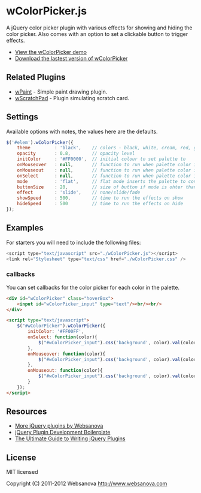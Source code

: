 # wColorPicker.js

A jQuery color picker plugin with various effects for showing and hiding the color picker.  Also comes with an option to set a clickable button to trigger effects.

* [View the wColorPicker demo](http://wcolorpicker.websanova.com)
* [Download the lastest version of wColorPicker](https://github.com/websanova/wColorPicker/tags)


## Related Plugins

* [wPaint](http://wpaint.websanova.com) - Simple paint drawing plugin.
* [wScratchPad](http://wscratchpad.websanova.com) - Plugin simulating scratch card.


## Settings

Available options with notes, the values here are the defaults.

```javascript
$('#elem').wColorPicker({
    theme         : 'black',    // colors - black, white, cream, red, green, blue, yellow, orange, plum
    opacity       : 0.8,        // opacity level
    initColor     : '#FF0000',  // initial colour to set palette to
    onMouseover   : null,       // function to run when palette color is moused over
    onMouseout    : null,       // function to run when palette color is moused out
    onSelect      : null,       // function to run when palette color is selected
    mode          : 'flat',     // flat mode inserts the palette to container, other modes insert button into container - hover, click
    buttonSize    : 20,         // size of button if mode is ohter than flat
    effect        : 'slide',    // none/slide/fade
    showSpeed     : 500,        // time to run the effects on show
    hideSpeed     : 500         // time to run the effects on hide
});
```


## Examples

For starters you will need to include the following files:

```js
<script type="text/javascript" src="./wColorPicker.js"></script>
<link rel="Stylesheet" type="text/css" href="./wColorPicker.css" />
```

### callbacks

You can set callbacks for the color picker for each color in the palette.

```html
<div id="wColorPicker" class="hoverBox">
    <input id="wColorPicker_input" type="text"/><br/><br/>
</div>

<script type="text/javascript">
    $("#wColorPicker").wColorPicker({
        initColor: '#FF00FF',
        onSelect: function(color){
            $("#wColorPicker_input").css('background', color).val(color);
        },
        onMouseover: function(color){
            $("#wColorPicker_input").css('background', color).val(color);
        },
        onMouseout: function(color){
            $("#wColorPicker_input").css('background', color).val(color);
        }
    });
</script>
```


## Resources

* [More jQuery plugins by Websanova](http://websanova.com/plugins)
* [jQuery Plugin Development Boilerplate](http://wboiler.websanova.com)
* [The Ultimate Guide to Writing jQuery Plugins](http://www.websanova.com/blog/jquery/the-ultimate-guide-to-writing-jquery-plugins)


## License

MIT licensed

Copyright (C) 2011-2012 Websanova http://www.websanova.com